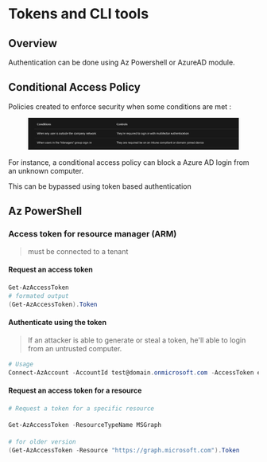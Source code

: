 # Tokens and CLI tools

## Overview

Authentication can be done using Az Powershell or AzureAD module.

## Conditional Access Policy

Policies created to enforce security when some conditions are met :

<figure><img src="../../../../.gitbook/assets/image (10).png" alt=""><figcaption></figcaption></figure>

For instance, a conditional access policy can block a Azure AD login from an unknown computer.

This can be bypassed using token based authentication





## Az PowerShell

### Access token for resource manager (ARM)

> must be connected to a tenant

#### Request an access token

```powershell
Get-AzAccessToken
# formated output
(Get-AzAccessToken).Token
```

#### Authenticate using the token

> If an attacker is able to generate or steal a token, he'll able to login from an untrusted computer.

```powershell
# Usage 
Connect-AzAccount -AccountId test@domain.onmicrosoft.com -AccessToken ey<SNIP>..
```

#### Request an access token for a resource

```powershell
# Request a token for a specific resource

Get-AzAccessToken -ResourceTypeName MSGraph

# for older version
(Get-AzAccessToken -Resource "https://graph.microsoft.com").Token
```
